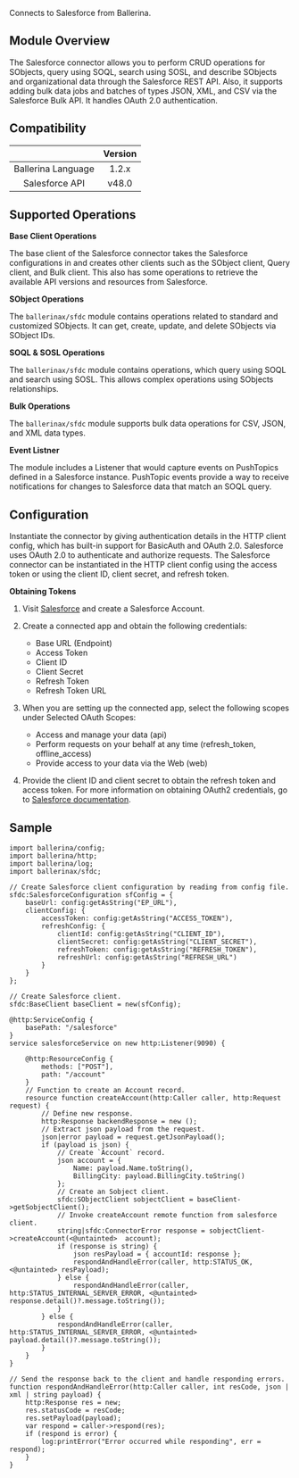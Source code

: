 Connects to Salesforce from Ballerina. 

## Module Overview

The Salesforce connector allows you to perform CRUD operations for SObjects, query using SOQL, search using SOSL, and
describe SObjects and organizational data through the Salesforce REST API. Also, it supports adding bulk data jobs and batches of types JSON, XML, and CSV via the Salesforce Bulk API. It handles OAuth 2.0 authentication.

## Compatibility
|                     |    Version     |
|:-------------------:|:--------------:|
| Ballerina Language  | 1.2.x          |
| Salesforce API      | v48.0          |

## Supported Operations

**Base Client Operations**

The base client of the Salesforce connector takes the Salesforce configurations in and creates other clients such as the SObject client, Query client, and Bulk client. This also has some operations to retrieve the available API versions and resources from Salesforce.

**SObject Operations**

The `ballerinax/sfdc` module contains operations related to standard and customized SObjects. It can get, create, update, and delete SObjects via SObject IDs.

**SOQL & SOSL Operations**

The `ballerinax/sfdc` module contains operations, which query using SOQL and search using SOSL. This allows complex 
operations using SObjects relationships.

**Bulk Operations**

The `ballerinax/sfdc` module supports bulk data operations for CSV, JSON, and XML data types.

**Event Listner**

The module includes a Listener that would capture events on PushTopics defined in a Salesforce instance. PushTopic
 events provide a way to receive notifications for changes to Salesforce data that match an SOQL query.

## Configuration

Instantiate the connector by giving authentication details in the HTTP client config, which has built-in support for 
BasicAuth and OAuth 2.0. Salesforce uses OAuth 2.0 to authenticate and authorize requests. The Salesforce connector can 
be instantiated in the HTTP client config using the access token or using the client ID, client secret, and refresh 
token.

**Obtaining Tokens**

1. Visit [Salesforce](https://www.salesforce.com) and create a Salesforce Account.
2. Create a connected app and obtain the following credentials: 
    * Base URL (Endpoint)
    * Access Token
    * Client ID
    * Client Secret
    * Refresh Token
    * Refresh Token URL
    
3.  When you are setting up the connected app, select the following scopes under Selected OAuth Scopes:

    * Access and manage your data (api)
    * Perform requests on your behalf at any time (refresh_token, offline_access)
    * Provide access to your data via the Web (web)

4. Provide the client ID and client secret to obtain the refresh token and access token. For more information on 
   obtaining OAuth2 credentials, go to 
   [Salesforce documentation](https://help.salesforce.com/articleView?id=remoteaccess_authenticate_overview.htm).


## Sample

 
```ballerina
import ballerina/config;
import ballerina/http;
import ballerina/log;
import ballerinax/sfdc;

// Create Salesforce client configuration by reading from config file.
sfdc:SalesforceConfiguration sfConfig = {
    baseUrl: config:getAsString("EP_URL"),
    clientConfig: {
        accessToken: config:getAsString("ACCESS_TOKEN"),
        refreshConfig: {
            clientId: config:getAsString("CLIENT_ID"),
            clientSecret: config:getAsString("CLIENT_SECRET"),
            refreshToken: config:getAsString("REFRESH_TOKEN"),
            refreshUrl: config:getAsString("REFRESH_URL")
        }
    }
};

// Create Salesforce client.
sfdc:BaseClient baseClient = new(sfConfig);

@http:ServiceConfig {
    basePath: "/salesforce"
}
service salesforceService on new http:Listener(9090) {

    @http:ResourceConfig {
        methods: ["POST"],
        path: "/account"
    }
    // Function to create an Account record.
    resource function createAccount(http:Caller caller, http:Request request) {
        // Define new response.
        http:Response backendResponse = new ();
        // Extract json payload from the request.
        json|error payload = request.getJsonPayload();
        if (payload is json) {
            // Create `Account` record.
            json account = {
                Name: payload.Name.toString(),
                BillingCity: payload.BillingCity.toString()
            }; 
            // Create an Sobject client.
            sfdc:SObjectClient sobjectClient = baseClient->getSobjectClient();
            // Invoke createAccount remote function from salesforce client.
            string|sfdc:ConnectorError response = sobjectClient->createAccount(<@untainted>  account);
            if (response is string) {
                json resPayload = { accountId: response };
                respondAndHandleError(caller, http:STATUS_OK, <@untainted> resPayload);
            } else {
                respondAndHandleError(caller, http:STATUS_INTERNAL_SERVER_ERROR, <@untainted>  response.detail()?.message.toString());
            }
        } else {
            respondAndHandleError(caller, http:STATUS_INTERNAL_SERVER_ERROR, <@untainted>  payload.detail()?.message.toString());
        }      
    }
}

// Send the response back to the client and handle responding errors.
function respondAndHandleError(http:Caller caller, int resCode, json | xml | string payload) {
    http:Response res = new;
    res.statusCode = resCode;
    res.setPayload(payload);
    var respond = caller->respond(res);
    if (respond is error) {
        log:printError("Error occurred while responding", err = respond);
    }
}
```
